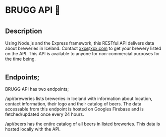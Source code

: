# BRUGG API :beer:

#

## Description

Using Node.js and the Express framework, this RESTful API delivers data about breweries in Iceland. Contact xxx@xxx.com to get your brewery listed on the API. This API is available to anyone for non-commercial purposes for the time being.

#

## Endpoints;

BRUGG API has two endpoints;

/api/breweries lists breweries in Iceland with information about location, contact information, their logo and their catalog of beers. The data accessable from this endpoint is hosted on Googles Firebase and is fetched/updated once every 24 hours.

/api/beers has the entire catalog of all beers in listed breweries. This data is hosted locally with the API.

